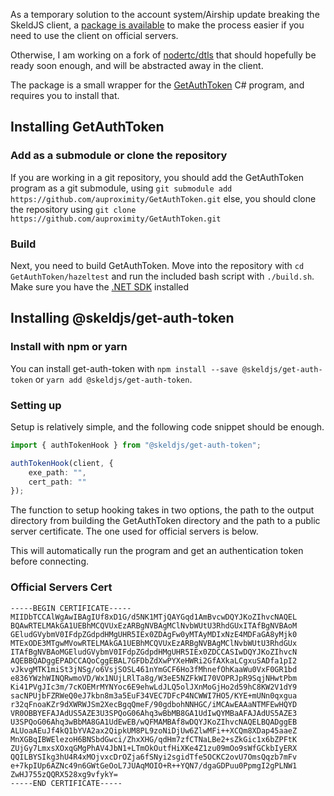 As a temporary solution to the account system/Airship update breaking the SkeldJS client, a [package is available](https://npmjs.com/package/@skeldjs/get-auth-token) to make the process easier if you need to use the client on official servers.

Otherwise, I am working on a fork of [nodertc/dtls](https://github.com/nodertc/dtls) that should hopefully be ready soon enough, and will be abstracted away in the client.

The package is a small wrapper for the [GetAuthToken](https://github.com/auproximity/GetAuthToken) C# program, and requires you to install that.

## Installing GetAuthToken

### Add as a submodule or clone the repository
If you are working in a git repository, you should add the GetAuthToken program as a git submodule, using `git submodule add https://github.com/auproximity/GetAuthToken.git` else, you should clone the repository using `git clone https://github.com/auproximity/GetAuthToken.git`

### Build
Next, you need to build GetAuthToken. Move into the repository with `cd GetAuthToken/hazeltest` and run the included bash script with `./build.sh`. Make sure you have the [.NET SDK](https://dotnet.microsoft.com/download) installed

## Installing @skeldjs/get-auth-token

### Install with npm or yarn
You can install get-auth-token with `npm install --save @skeldjs/get-auth-token` or `yarn add @skeldjs/get-auth-token`.

### Setting up
Setup is relatively simple, and the following code snippet should be enough.
```ts
import { authTokenHook } from "@skeldjs/get-auth-token";

authTokenHook(client, {
    exe_path: "",
    cert_path: ""
});
```

The function to setup hooking takes in two options, the path to the output directory from building the GetAuthToken directory and the path to a public server certificate. The one used for official servers is below.

This will automatically run the program and get an authentication token before connecting.

### Official Servers Cert
```
-----BEGIN CERTIFICATE-----
MIIDbTCCAlWgAwIBAgIUf8xD1G/d5NK1MTjQAYGqd1AmBvcwDQYJKoZIhvcNAQEL
BQAwRTELMAkGA1UEBhMCQVUxEzARBgNVBAgMClNvbWUtU3RhdGUxITAfBgNVBAoM
GEludGVybmV0IFdpZGdpdHMgUHR5IEx0ZDAgFw0yMTAyMDIxNzE4MDFaGA8yMjk0
MTExODE3MTgwMVowRTELMAkGA1UEBhMCQVUxEzARBgNVBAgMClNvbWUtU3RhdGUx
ITAfBgNVBAoMGEludGVybmV0IFdpZGdpdHMgUHR5IEx0ZDCCASIwDQYJKoZIhvcN
AQEBBQADggEPADCCAQoCggEBAL7GFDbZdXwPYXeHWRi2GfAXkaLCgxuSADfa1pI2
vJkvgMTK1miSt3jNSg/o6VsjSOSL461nYmGCF6Ho3fMhnefOhKaaWu0VxF0GR1bd
e836YWzhWINQRwmoVD/Wx1NUjLRlTa8g/W3eE5NZFkWI70VOPRJpR9SqjNHwtPbm
Ki41PVgJIc3m/7cKOEMrMYNYoc6E9ehwLdJLQ5olJXnMoGjHo2d59hC8KW2V1dY9
sacNPUjbFZRWeQ0eJ7kbn8m3a5EuF34VEC7DFcP4NCWWI7HO5/KYE+mUNn0qxgua
r32qFnoaKZr9dXWRWJSm2XecBgqQmeF/90gdbohNNHGC/iMCAwEAAaNTMFEwHQYD
VR0OBBYEFAJAdUS5AZE3U3SPQoG06Ahq3wBbMB8GA1UdIwQYMBaAFAJAdUS5AZE3
U3SPQoG06Ahq3wBbMA8GA1UdEwEB/wQFMAMBAf8wDQYJKoZIhvcNAQELBQADggEB
ALUoaAEuJf4kQ1bYVA2ax2QipkUM8PL9zoNiDjUw6ZlwMFi++XCQm8XDap45aaeZ
MnXGBqIBWElezoH6BNSbdGwci/ZhxXHG/qdHm7zfCTNaLBe2+sZkGic1x6bZPFtK
ZUjGy7LmxsXOxqGMgPhAV4JbN1+LTmOkOutfHiXKe4Z1zu09mOo9sWfGCkbIyERX
QQILBYSIkg3hU4R4xMOjvxcDrOZja6fSNyi2sgidTfe5OCKC2ovU7OmsQqzb7mFv
e+7kpIUp6AZNc49n6GWtGeOoL7JUAqMOIO+R++YQN7/dgaGDPuu0PpmgI2gPLNW1
ZwHJ755zQQRX528xg9vfykY=
-----END CERTIFICATE-----
```
